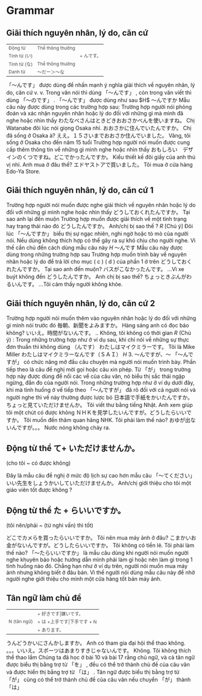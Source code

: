 # Grammar

## Giãi thích nguyên nhân, lý do, căn cứ

<table style="width:100%;font-size:12px;color:#4b4b4b;" align="center"><tr><td>Động từ</td>  <td>Thể thông thường</td> <td></td> </tr> <tr><td>Tính từ (い)</td> <td></td> <td>+ んです。</td> </tr><tr><td>Tính từ (な)</td> <td>Thể thông thường</td> <td></td> </tr><tr><td>Danh từ</td> <td>～だー＞～な</td> <td></td> </tr></table>
 「～んです」 được dùng để nhấn mạnh ý nghĩa giải thích về nguyên nhân, lý do, căn cứ v. v. Trong văn nói thì dùng 「～んです」 , còn trong văn viết thì dùng 「～のです」 . 「～んです」 được dùng như sau
$H$ ～んですか
 Mẫu câu này được dùng trong các trường hợp sau:
 Trường hợp người nói phỏng đoán và xác nhận nguyên nhân hoặc lý do đối với những gì mà mình đã nghe hoặc nhìn thấy
 わたなべさんはときどきおおさかべんを使いますね。
 Chị Watanabe đôi lúc nói giọng Osaka nhỉ. 
 おおさかに住んでいたんですか。
 Chị đã sống ở Osaka à?
 ええ。１５さいまでおおさか住んでいました。
 Vâng, tôi sống ở Osaka cho đến năm 15 tuổi
 Trường hợp người nói muốn được cung cấp thêm thông tin về những gì mình nghe hoặc nhìn thấy
 おもしろい　デザインのくつですね。どこでかったんですか。
 Kiểu thiết kế đôi giầy của anh thú vị nhỉ. Anh mua ở đâu thế?
 エドヤストアで買いました。
 Tôi mua ở cửa hàng Edo-Ya Store.

## Giãi thích nguyên nhân, lý do, căn cứ 1

 Trường hợp người nói muốn được nghe giải thích về nguyên nhân hoặc lý do đối với những gì mình nghe hoặc nhìn thấy
 どうしておくれたんですか。
 Tại sao anh lại đến muộn
 Trường hợp muốn được giải thích về một tình trạng hay trạng thái nào đó
 どうしたんですか。
 Anh/chị bị sao thế ?
$R$ [Chú ý] 
 Đôi lúc 「～んですか」 biểu thị sự ngạc nhiên, nghi ngờ hoặc tò mò của người nói. Nếu dùng không thích hợp có thể gây ra sự khó chịu cho người nghe. Vì thế cần chú đến cách dùng mẫu câu này
$H$ ～んです
 Mẫu câu này được dùng trong những trường hợp sau
 Trường hợp muốn trình bày về nguyên nhân hoặc lý do để trả lời cho mục ( c ) ( d ) của phần 1 ở trên
 どうしておくれたんですか。
 Tại sao anh đến muộn?
 バスがこなかったんです。
 …Vì xe buýt không đến
 どうしたんですか。
 Anh chị bị sao thế?
 ちょっときぶんがわるいんです。
 …Tôi cảm thấy người không khỏe.

## Giãi thích nguyên nhân, lý do, căn cứ 2

 Trường hợp người nói muốn thêm vào nguyên nhân hoặc lý do đối với những gì mình nói trước đó
 毎朝、新聞をよみますか。
 Hàng sáng anh có đọc báo không?
 いいえ。時間がないんです。
.. Không, tôi không có thời gian
$R$ (Chú ý) :
 Trong những trường hợp như ở ví dụ sau, khi chỉ nói về những sự thực đơn thuần thì không dùng （んです）
 わたしはマイクミラーです。
 Tôi là Mike Miller
 わたしはマイクミラーなんです（ＳＡＩ）
$H$ 3. ～んですが、～
 「～んですが」 có chức năng mở đầu câu chuyện mà người nói muốn trình bày. Phần tiếp theo là câu đề nghị mời gọi hoặc câu xin phép. 
 Từ 「が」 trong trường hợp này được dùng để nối các về của câu văn, nó biểu thị sắc thái ngập ngừng, đắn đo của người nói. Trong những trường hợp như ở ví dụ dưới đây, khi mà tình huống ở vế tiếp theo 「～んですが」 đã rõ đối với cả người nói và người nghe thì vế này thường được lược bỏ
 日本語で手紙をかいたんですか。ちょっと見ていただけませんか。
 Tôi viết thư bằng tiếng Nhật. Anh xem giúp tôi một chút có được không
 ＮＨＫを見学したいんですが。どうしたらいいですか。
 Tôi muốn đến thăm quan hãng NHK. Tôi phải làm thế nào?
 おゆが出ないんですが。。。
 Nước nóng không chảy ra. 

## Động từ thể て+ いただけませんか。
(cho tôi ~ có được không) 

 Đây là mẫu câu đề nghị ở mức độ lịch sự cao hơn mẫu câu 「～てください」 
 いい先生をしょうかいしていただけませんか。
 Anh/chị giới thiệu cho tôi một giáo viên tốt được không ?

## Động từ thể た + らいいですか。
(tôi nên/phải ~ (từ nghi vấn) thì tốt) 

 どこでカメらを買ったらいいですか。
 Tôi nên mua máy ảnh ở đâu?
 こまかいお金がないんですが。どうしたらいいですか。
 Tôi không có tiền lẻ. Tôi phải làm thế nào?
 「～たらいいですか」 là mẫu câu dùng khi người nói muốn người nghe khuyên bảo hoặc hướng dẫn mình phải làm gì hoặc nên làm gì trong 1 tình huống nào đó. Chẳng hạn như ở ví dụ trên, người nói muốn mua máy ảnh nhưng không biết ở đâu bán. Vì thế người nói dùng mẫu câu này để nhờ người nghe giới thiệu cho mình một cửa hàng tốt bán máy ảnh.

## Tân ngữ làm chủ đề

 <table style="width:100%;font-size:12px;color:#4b4b4b;" align="center"><tr><td></td> <td>+ 好きです|嫌いです。</td> </tr> <tr><td>N (tân ngữ)</td> <td>+ は +上手です|下手です + N</td> </tr><tr><td></td> <td>+ あります。</td> </tr></table>
 うんどうかいにさんかしますか。
 Anh có tham gia đại hội thể thao không. 
 。。。いいえ。スポーツはあまりすきじゃないんです。
 Không. Tôi không thích thể thao lắm
 Chúng ta đã học ở bài 10 và bài 17 rằng chủ ngữ, và cả tân ngữ được biểu thị bằng trợ từ 「を」 , đều có thể trở thành chủ đề của câu văn và được hiển thị bằng trợ từ 「は」 . Tân ngữ được biểu thị bằng trợ từ 「が」 cũng có thể trở thành chủ đề của câu văn nếu chuyển 「が」 thành 「は」 

